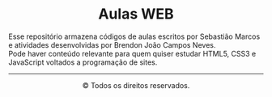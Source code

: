 <h1 align="center">Aulas WEB</h1>

<div>
  <p>
  Esse repositório armazena códigos de aulas escritos por Sebastião Marcos e atividades desenvolvidas por Brendon João Campos Neves. <br>
  Pode haver conteúdo relevante para quem quiser estudar HTML5, CSS3 e JavaScript voltados a programação de sites. <br>
  </p>
</div>

<hr>

<div>
  <p align="center">
  &copy; Todos os direitos reservados.
  </p>
</div>
